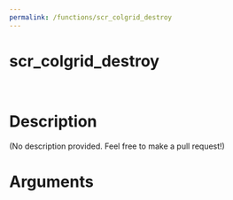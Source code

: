 ```yaml
---
permalink: /functions/scr_colgrid_destroy
---
```

# scr_colgrid_destroy  
&nbsp;  
# Description  
(No description provided. Feel free to make a pull request!) 
&nbsp;  
# Arguments


